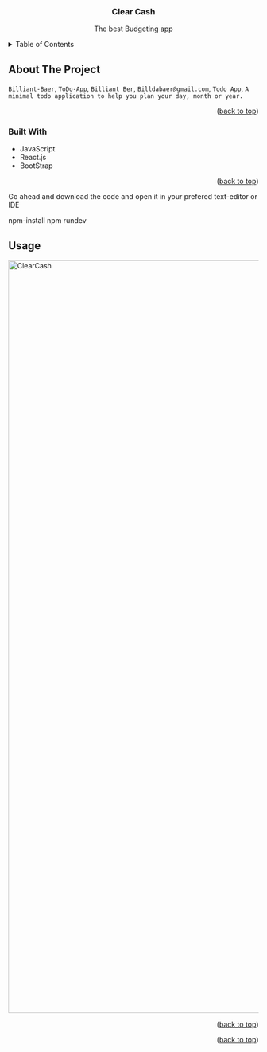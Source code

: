 <!-- PROJECT LOGO -->
<br />
<div align="center">
  <a href="https://github.com/Billiant-Baer/ToDo-App">
  </a>

<h3 align="center">Clear Cash</h3>

  <p align="center">
    The best Budgeting app 
   
</div>



<!-- TABLE OF CONTENTS -->
<details>
  <summary>Table of Contents</summary>
  <ol>
    <li>
      <a href="#about-the-project">About The Project</a>
      <ul>
        <li><a href="#built-with">Built With</a></li>
      </ul>
    </li>
    <li>
      <a href="#getting-started">Getting Started</a>
  </ol>
</details>



<!-- ABOUT THE PROJECT -->
## About The Project

 `Billiant-Baer`, `ToDo-App`, `Billiant Ber`, `Billdabaer@gmail.com`, `Todo App`, `A minimal todo application to help you plan your day, month or year.`

<p align="right">(<a href="#readme-top">back to top</a>)</p>



### Built With
* JavaScript
* React.js
* BootStrap 


<p align="right">(<a href="#readme-top">back to top</a>)</p>



<!-- GETTING STARTED -->
Go ahead and download the code and open it in your prefered text-editor or IDE 

npm-install 
npm rundev



<!-- USAGE EXAMPLES -->
## Usage
<img width="1512" alt="ClearCash" src="https://github.com/Billiant-Baer/ClearCashProject/assets/149335374/45bae381-2989-4902-9ad7-e0bcd82f335a">

<p align="right">(<a href="#readme-top">back to top</a>)</p>



<p align="right">(<a href="#readme-top">back to top</a>)</p>

